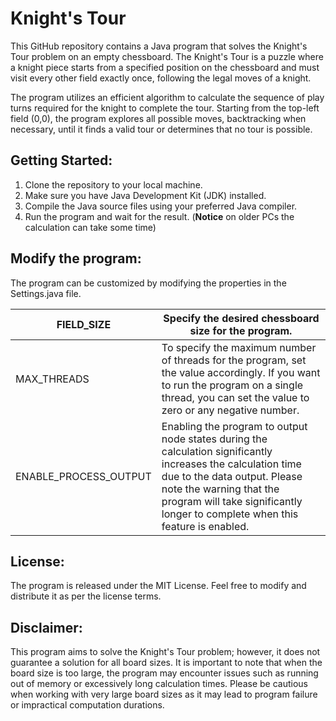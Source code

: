 # Knight's Tour

This GitHub repository contains a Java program that solves the Knight's Tour problem on an empty chessboard. The
Knight's Tour is a puzzle where a knight piece starts from a specified position on the chessboard and must visit every
other field exactly once, following the legal moves of a knight.

The program utilizes an efficient algorithm to calculate the sequence of play turns required for the knight to complete
the tour. Starting from the top-left field (0,0), the program explores all possible moves, backtracking when necessary,
until it finds a valid tour or determines that no tour is possible.

## Getting Started:

1. Clone the repository to your local machine.
2. Make sure you have Java Development Kit (JDK) installed.
3. Compile the Java source files using your preferred Java compiler.
4. Run the program and wait for the result. (**Notice** on older PCs the calculation can take some time)

## Modify the program:

The program can be customized by modifying the properties in the Settings.java file.

| FIELD_SIZE            | Specify the desired chessboard size for the program.                                                                                                                                                                                                     |
|-----------------------|----------------------------------------------------------------------------------------------------------------------------------------------------------------------------------------------------------------------------------------------------------|
| MAX_THREADS           | To specify the maximum number of threads for the program, set the value accordingly. If you want to run the program on a single thread, you can set the value to zero or any negative number.                                                            |
| ENABLE_PROCESS_OUTPUT | Enabling the program to output node states during the calculation significantly increases the calculation time due to the data output. Please note the warning that the program will take significantly longer to complete when this feature is enabled. |


## License:

The program is released under the MIT License. Feel free to modify and distribute it as per the license terms.

## Disclaimer:

This program aims to solve the Knight's Tour problem; however, it does not guarantee a solution for all board sizes. It
is important to note that when the board size is too large, the program may encounter issues such as running out of
memory or excessively long calculation times. Please be cautious when working with very large board sizes as it may lead
to program failure or impractical computation durations.